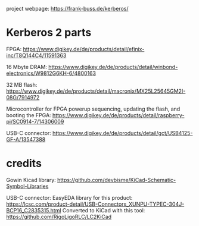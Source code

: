 project webpage: https://frank-buss.de/kerberos/

# Kerberos 2 parts

FPGA:
https://www.digikey.de/de/products/detail/efinix-inc/T8Q144C4/11591363

16 Mbyte DRAM:
https://www.digikey.de/de/products/detail/winbond-electronics/W9812G6KH-6/4800163

32 MB flash:
https://www.digikey.de/de/products/detail/macronix/MX25L25645GM2I-08G/7914972

Microcontroller for FPGA powerup sequencing, updating the flash, and booting the FPGA:
https://www.digikey.de/de/products/detail/raspberry-pi/SC0914-7/14306009

USB-C connector:
https://www.digikey.de/de/products/detail/gct/USB4125-GF-A/13547388


# credits
Gowin Kicad library:
https://github.com/devbisme/KiCad-Schematic-Symbol-Libraries

USB-C connector: EasyEDA library for this product:
https://lcsc.com/product-detail/USB-Connectors_XUNPU-TYPEC-304J-BCP16_C2835315.html
Converted to KiCad with this tool:
https://github.com/RigoLigoRLC/LC2KiCad
